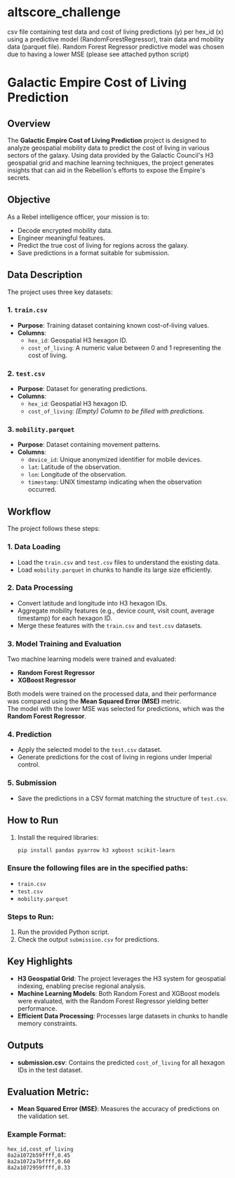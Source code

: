 # altscore_challenge
csv file containing test data and cost of living predictions (y) per hex_id (x) using a predictive model (RandomForestRegressor), train data and mobility data (parquet file). Random Forest Regressor predictive model was chosen due to having a lower MSE (please see attached python script)

# Galactic Empire Cost of Living Prediction

## Overview

The **Galactic Empire Cost of Living Prediction** project is designed to analyze geospatial mobility data to predict the cost of living in various sectors of the galaxy. Using data provided by the Galactic Council's H3 geospatial grid and machine learning techniques, the project generates insights that can aid in the Rebellion's efforts to expose the Empire's secrets.

## Objective

As a Rebel intelligence officer, your mission is to:

- Decode encrypted mobility data.
- Engineer meaningful features.
- Predict the true cost of living for regions across the galaxy.
- Save predictions in a format suitable for submission.

## Data Description

The project uses three key datasets:

### 1. `train.csv`
- **Purpose**: Training dataset containing known cost-of-living values.
- **Columns**:
  - `hex_id`: Geospatial H3 hexagon ID.
  - `cost_of_living`: A numeric value between 0 and 1 representing the cost of living.

### 2. `test.csv`
- **Purpose**: Dataset for generating predictions.
- **Columns**:
  - `hex_id`: Geospatial H3 hexagon ID.
  - `cost_of_living`: _(Empty) Column to be filled with predictions._

### 3. `mobility.parquet`
- **Purpose**: Dataset containing movement patterns.
- **Columns**:
  - `device_id`: Unique anonymized identifier for mobile devices.
  - `lat`: Latitude of the observation.
  - `lon`: Longitude of the observation.
  - `timestamp`: UNIX timestamp indicating when the observation occurred.

## Workflow

The project follows these steps:

### 1. Data Loading
- Load the `train.csv` and `test.csv` files to understand the existing data.
- Load `mobility.parquet` in chunks to handle its large size efficiently.

### 2. Data Processing
- Convert latitude and longitude into H3 hexagon IDs.
- Aggregate mobility features (e.g., device count, visit count, average timestamp) for each hexagon ID.
- Merge these features with the `train.csv` and `test.csv` datasets.

### 3. Model Training and Evaluation
Two machine learning models were trained and evaluated:
- **Random Forest Regressor**
- **XGBoost Regressor**

Both models were trained on the processed data, and their performance was compared using the **Mean Squared Error (MSE)** metric.  
The model with the lower MSE was selected for predictions, which was the **Random Forest Regressor**.

### 4. Prediction
- Apply the selected model to the `test.csv` dataset.
- Generate predictions for the cost of living in regions under Imperial control.

### 5. Submission
- Save the predictions in a CSV format matching the structure of `test.csv`.

## How to Run

1. Install the required libraries:

   ```bash
   pip install pandas pyarrow h3 xgboost scikit-learn  
   
### Ensure the following files are in the specified paths:
- `train.csv`
- `test.csv`
- `mobility.parquet`

### Steps to Run:
1. Run the provided Python script.
2. Check the output `submission.csv` for predictions.

## Key Highlights
- **H3 Geospatial Grid**: The project leverages the H3 system for geospatial indexing, enabling precise regional analysis.
- **Machine Learning Models**: Both Random Forest and XGBoost models were evaluated, with the Random Forest Regressor yielding better performance.
- **Efficient Data Processing**: Processes large datasets in chunks to handle memory constraints.

## Outputs
- **submission.csv**: Contains the predicted `cost_of_living` for all hexagon IDs in the test dataset.
  
## Evaluation Metric:
- **Mean Squared Error (MSE)**: Measures the accuracy of predictions on the validation set.
  
### Example Format:
```csv
hex_id,cost_of_living
8a2a1072b59ffff,0.45
8a2a1072a7bffff,0.60
8a2a1072959ffff,0.33

